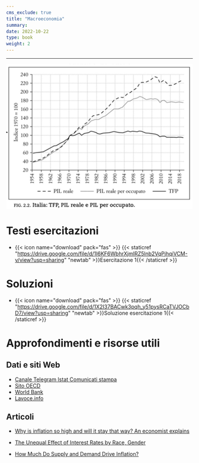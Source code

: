 ```yaml
---
cms_exclude: true
title: "Macroeconomia"
summary: 
date: 2022-10-22
type: book
weight: 2
---
```

---
![Alt text here](aaa.jpg "Produttività dei fattori per i principali paesi europei")


# Testi esercitazioni

- {{< icon name="download" pack="fas" >}} {{< staticref "https://drive.google.com/file/d/1I6KF6WbhrXjmIRZ5lnb2VqPjhqiVCM-v/view?usp=sharing" "newtab" >}}Esercitazione 1{{< /staticref >}}


# Soluzioni

- {{< icon name="download" pack="fas" >}} {{< staticref "https://drive.google.com/file/d/1X2I37BACwk3pqh_y51pysRCaTVJOCbD7/view?usp=sharing" "newtab" >}}Soluzione esercitazione 1{{< /staticref >}} 



# Approfondimenti e risorse utili

## Dati e siti Web
- [Canale Telegram Istat Comunicati stampa](https://t.me/istatstampa)
- [Sito OECD](https://www.oecd.org/)
- [World Bank](https://www.worldbank.org/en/home)
- [Lavoce.info](https://www.lavoce.info/)

## Articoli
- [Why is inflation so high and will it stay that way? An economist explains](https://www.weforum.org/agenda/2022/05/inflation-rising-economist-explains/?utm_source=pocket_mylist)

- [The Unequal Effect of Interest Rates by Race, Gender](https://www.frbsf.org/economic-research/publications/economic-letter/2022/august/unequal-effect-interest-rates-by-race-and-gender/?utm_source=pocket_mylist)

- [How Much Do Supply and Demand Drive Inflation?](https://www.frbsf.org/economic-research/publications/economic-letter/2022/june/how-much-do-supply-and-demand-drive-inflation/?utm_source=pocket_mylist)

 